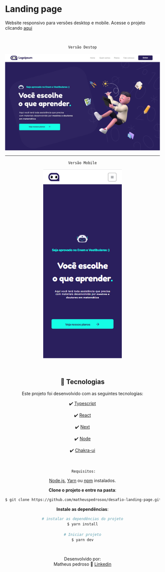 # Landing page

Website responsivo para versões desktop e mobile. Acesse o projeto clicando [aqui](https://desafio-landing-page-matheuspedroso.vercel.app)

<br>

<div display='flex' align='center'>

    Versão Destop

![text](/github/print-projeto.jpg)

---

    Versão Mobile

![text](/github/print-projeto-mobile.jpg)

</div>

<div  display='flex' align='center'>
</br>

## 🚀 Tecnologias

Este projeto foi desenvolvido com as seguintes tecnologias:

<div >

✔️ [Typescript](https://www.typescriptlang.org/)

✔️ [React](https://pt-br.reactjs.org/)

✔️ [Next](https://nextjs.org/)

✔️ [Node](https://nodejs.org/en/)

✔️ [Chakra-ui](https://chakra-ui.com/)

</div>

</div>

</br>

<div align='center'>

     Requisitos:

[Node.js](https://nodejs.org/en/),
[Yarn](https://classic.yarnpkg.com/) ou [npm](https://www.npmjs.com/) instalados.

**Clone o projeto e entre na pasta**:

```bash
$ git clone https://github.com/matheuspedrosoo/desafio-landing-page.git && cd desafio-landing-page
```

**Instale as dependências**:

```bash
# instalar as dependências do projeto
$ yarn install

# Iniciar projeto
$ yarn dev
```

  </br>
  
  Desenvolvido por: 
</br>
Matheus pedroso 👋 [Linkedin](https://www.linkedin.com/in/matheuspedrosoo/)
<br>

</div>
